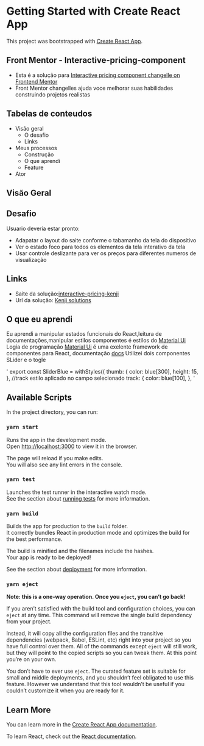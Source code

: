 # Getting Started with Create React App

This project was bootstrapped with [Create React App](https://github.com/facebook/create-react-app).

## Front Mentor - Interactive-pricing-component
- Esta é a solução para [Interactive pricing component changelle on Frontend Mentor](https://www.frontendmentor.io/challenges/interactive-pricing-component-t0m8PIyY8) 
- Front Mentor changelles ajuda voce melhorar suas habilidades construindo projetos realistas 
 
## Tabelas de conteudos 
* Visão geral
  * O desafio
  * Links
* Meus processos
  * Construção
  * O que aprendi
  * Feature
* Ator

## Visão Geral
## Desafio
  Usuario deveria estar pronto:
  - Adapatar o layout do saite conforme o tabamanho da tela do dispositivo 
  - Ver o estado foco para todos os elementos da tela interativo da tela
  - Usar controle deslizante para ver os preços para diferentes numeros de visualização

## Links
 - Saite da solução:[interactive-pricing-kenji](https://interactive-pricing-kenji.netlify.app/)
 - Url da solução: [Kenji solutions](https://www.frontendmentor.io/solutions/react-js-type-script-e-css-lq_nexDxp)


## O que eu aprendi

Eu aprendi a manipular estados funcionais do React,leitura de documentações,manipular estilos componentes é estilos 
do [Material Ui](https://material-ui.com/pt/)
Logia de programação 
[Material Ui](https://material-ui.com/pt/) é uma exelente framework de componentes para React,
documentação [docs](https://material-ui.com/pt/getting-started/installation/  ) 
Utilizei dois componentes SLider e o togle

'   export const SliderBlue = withStyles({
  thumb: {
    color: blue[300],
    height: 15,
  },
  //track estilo aplicado no campo selecionado
  track: {
    color: blue[100],
  }, '


## Available Scripts

In the project directory, you can run:

### `yarn start`

Runs the app in the development mode.\
Open [http://localhost:3000](http://localhost:3000) to view it in the browser.

The page will reload if you make edits.\
You will also see any lint errors in the console.

### `yarn test`

Launches the test runner in the interactive watch mode.\
See the section about [running tests](https://facebook.github.io/create-react-app/docs/running-tests) for more information.

### `yarn build`

Builds the app for production to the `build` folder.\
It correctly bundles React in production mode and optimizes the build for the best performance.

The build is minified and the filenames include the hashes.\
Your app is ready to be deployed!

See the section about [deployment](https://facebook.github.io/create-react-app/docs/deployment) for more information.

### `yarn eject`

**Note: this is a one-way operation. Once you `eject`, you can’t go back!**

If you aren’t satisfied with the build tool and configuration choices, you can `eject` at any time. This command will remove the single build dependency from your project.

Instead, it will copy all the configuration files and the transitive dependencies (webpack, Babel, ESLint, etc) right into your project so you have full control over them. All of the commands except `eject` will still work, but they will point to the copied scripts so you can tweak them. At this point you’re on your own.

You don’t have to ever use `eject`. The curated feature set is suitable for small and middle deployments, and you shouldn’t feel obligated to use this feature. However we understand that this tool wouldn’t be useful if you couldn’t customize it when you are ready for it.

## Learn More

You can learn more in the [Create React App documentation](https://facebook.github.io/create-react-app/docs/getting-started).

To learn React, check out the [React documentation](https://reactjs.org/).

